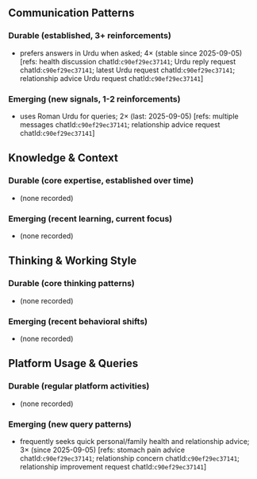 ## Communication Patterns
### Durable (established, 3+ reinforcements)
- prefers answers in Urdu when asked; 4× (stable since 2025-09-05) [refs: health discussion chatId:`c90ef29ec37141`; Urdu reply request chatId:`c90ef29ec37141`; latest Urdu request chatId:`c90ef29ec37141`; relationship advice Urdu request chatId:`c90ef29ec37141`]

### Emerging (new signals, 1-2 reinforcements)
- uses Roman Urdu for queries; 2× (last: 2025-09-05) [refs: multiple messages chatId:`c90ef29ec37141`; relationship advice request chatId:`c90ef29ec37141`]

## Knowledge & Context
### Durable (core expertise, established over time)
- (none recorded)

### Emerging (recent learning, current focus)
- (none recorded)

## Thinking & Working Style
### Durable (core thinking patterns)
- (none recorded)

### Emerging (recent behavioral shifts)
- (none recorded)

## Platform Usage & Queries
### Durable (regular platform activities)
- (none recorded)

### Emerging (new query patterns)
- frequently seeks quick personal/family health and relationship advice; 3× (since 2025-09-05) [refs: stomach pain advice chatId:`c90ef29ec37141`; relationship concern chatId:`c90ef29ec37141`; relationship improvement request chatId:`c90ef29ec37141`]